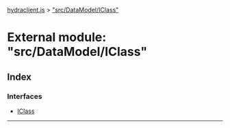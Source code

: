 [hydraclient.js](../README.md) > ["src/DataModel/IClass"](../modules/_src_datamodel_iclass_.md)



# External module: "src/DataModel/IClass"

## Index

### Interfaces

* [IClass](../interfaces/_src_datamodel_iclass_.iclass.md)



---
